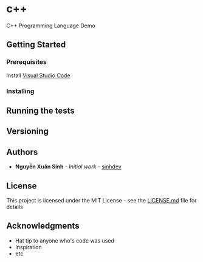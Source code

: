 # c++

C++ Programming Language Demo

## Getting Started


### Prerequisites

Install [Visual Studio Code](https://code.visualstudio.com)

### Installing


## Running the tests



## Versioning


## Authors

* **Nguyễn Xuân Sinh** - *Initial work* - [sinhdev](https://github.com/sinhdev)

## License

This project is licensed under the MIT License - see the [LICENSE.md](LICENSE.md) file for details

## Acknowledgments

* Hat tip to anyone who's code was used
* Inspiration
* etc
